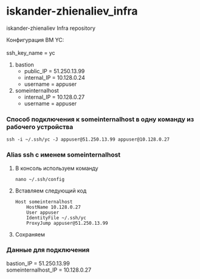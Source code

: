 # iskander-zhienaliev_infra
iskander-zhienaliev Infra repository

Конфигурация ВМ YC:
<br/><br/>
ssh_key_name = yc
1. bastion 
   * public_IP = 51.250.13.99
   * internal_IP = 10.128.0.24
   * username = appuser
2. someinternalhost 
   * internal_IP = 10.128.0.27
   * username = appuser

### Cпособ подключения к someinternalhost в одну команду из рабочего устройства

```console
ssh -i ~/.ssh/yc -J appuser@51.250.13.99 appuser@10.128.0.27
```
### Alias ssh с именем someinternalhost
1. В консоль используем команду
    ```console
    nano ~/.ssh/config
    ```
2. Вставляем следующий код
    ```
    Host someinternalhost
        HostName 10.128.0.27
        User appuser
        IdentityFile ~/.ssh/yc
        ProxyJump appuser@51.250.13.99
    ```
3. Сохраняем

### Данные для подключения
bastion_IP = 51.250.13.99 <br/>
someinternalhost_IP = 10.128.0.27
